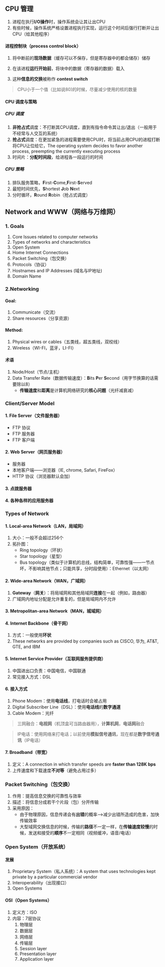 ## CPU 管理

1. 进程在执行**I/O操作**时，操作系统会让其让出CPU
2. 有些时候，操作系统严格设置进程执行实现，运行这个时间后强行打断并让出CPU（给其他程序）

#### 进程控制块（process control block）

1. 将中断前的**现场数据**（缓存可以不保存，但是寄存器中的都会储存）储存

2. 在该进程**运行开始前**，将块中的数据（寄存器的数据）载入

3. 这种**信息的交换**被称作 **contest switch**

> CPU小于一个值（比如说80)的时候，尽量减少使用的核的数量

#### CPU 调度与策略

##### CPU 调度

1. **非抢占式**调度：不打断其CPU调度，直到有指令命令其让出/退出（一般用于不经常与人交互的系统）
2. **抢占式**调度：在更加紧急的进程需要使用CPU时，将当前占用CPU的进程打断将CPU让位给它，The operating system decides to favor another process, preempting the currently executing process
3. 时间片：**分配时间段**，给进程各一段运行的时间

##### CPU 策略

1. 排队服务策略，**F**irst-**C**ome,**F**irst-**S**erved
2. 最短时间优先，**S**hortest **J**ob **N**ext
3. 分时循环，**R**ound **R**obin（抢占式调度）

## Network and WWW（网络与万维网）

### 1. Goals

1. Core Issues related to computer networks
2. Types of networks and characteristics
3. Open System
4. Home Internet Connections
5. Packet Switching（包交换）
6. Protocols（协议）
7. Hostnames and IP Addresses (域名与IP地址)
8. Domain Name

### 2.Networking

#### Goal:  
1. Communicate（交流）
2. Share resources（分享资源）

#### Method:  
1. Physical wires or cables（五类线，超五类线，双绞线）
2. Wireless（WI-FI，蓝牙，LI-FI）

#### 术语
1. Node/Host（节点/主机）
2. Data Transfer Rate（数据传输速度）：**B**its **P**er **S**econd（用字节换算的话需要除以8）
    * **传输速度**和**距离**是计算机网络研究的**核心问题**（光纤减衰减）

### Client/Server Model

#### 1. File Server（文件服务器）
* FTP 协议
* FTP 服务器
* FTP 客户端

#### 2. Web Server（网页服务器）
* 服务器
* 本地客户端——浏览器（IE, chrome, Safari, FireFox）
* HTTP 协议（浏览器默认会加）

#### 3. 点拨服务器

#### 4. 各种各样的应用服务器

### Types of Network

#### 1. Local-area Network（LAN，局域网）

1. 大小：一般不会超过256个
2. 拓扑图：
    * Ring topology（环状）
    * Star topology（星型）
    * Bus topology（类似于计算机的总线，结构简单，可靠性强——一节点坏，不影响其他节点；只能共享，分时段使用）：Ethernet（以太网）

#### 2. Wide-area Network（WAN，广域网）

1. **Gateway**（**网关**）：将局域网和其他局域网**连接**在一起（例如，路由器）
2. 广域网内地址分配是允许重复的，但是局域网内不允许

#### 3. Metropolitan-area Network（MAN，城域网）

#### 4. Internet Backbone（骨干网）

1. 方式：一般使用**环状**
2. These networks are provided by companies such as CISCO, 华为, AT&T, GTE, and IBM

#### 5. **I**nternet **S**ervice **P**rovider（互联网服务提供商）

1. 中国进出口负责：中国电信，中国联通
2. 常见接入方式：DSL

#### 6. 接入方式

1. Phone Modem：使用**电话线**，打电话时会被占用
2. Digital Subscriber Line（DSL）：使用**电话线**的**数字通道**
3. Cable Modem：光纤

> 三网融合：**电视网**（机顶盒可当路由器用），**计算机网**，**电话网**融合

> IP电话：使用网络来打电话；以前使用**模拟信号通讯**，现在都是**数字信号通讯**（IP电话）

#### 7. Broadband（带宽）

1. 定义：A connection in which transfer speeds are **faster than 128K bps**
2. 上传速度和下载速度**不对等**（避免占用过多）

### Packet Switching（包交换）

1. 作用：提高信息交换的可靠性与效率
2. 描述：将信息分成若干个片段（包）分开传输
3. 采用原因：
    * 由于物理原因，信息传递会有**出错**的概率-->减少出错所造成的危害，加快传输效率
    * 大型域网交换信息的时候，传输的**路径**不一定一样，在**传输速度较慢**的时候，发送和接受的**顺序**不一定相同（视频缓冲，语音/电话）

### Open System（开放系统）

#### 发展

1. Proprietary System（私人系统）：A system that uses technologies kept private by a particular commercial vendor
2. Interoperability（出现接口）
3. Open Systems

#### OSI（Open Systems）

1. 定义方：ISO
2. 内容：7层协议
    1. 物理层
    2. 数据层
    3. 网络层
    4. 传输层
    5. Session layer
    6. Presentation layer
    7. Application layer